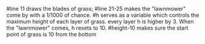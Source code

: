 #line 11 draws the blades of grass; 
#line 21-25 makes the "lawnmower" come by with a 1/1000 of chance.
#h serves as a variable which controls the maximum height of each layer of grass. every layer h is higher by 3. When the "lawnmower" comes, h resets to 10.
#height-10 makes sure the start point of grass is 10 from the bottom
